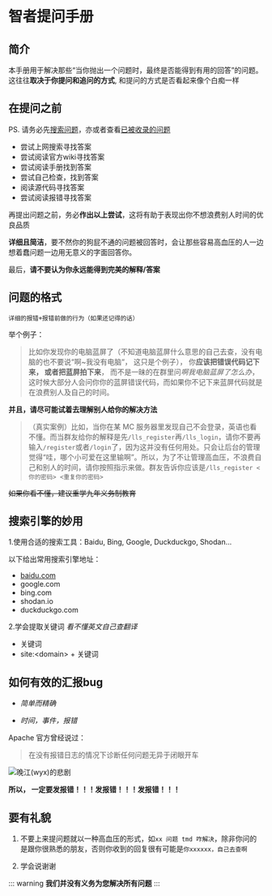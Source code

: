 # 智者提问手册

## 简介

本手册用于解决那些“当你抛出一个问题时，最终是否能得到有用的回答”的问题。这往往**取决于你提问和追问的方式**, 和提问的方式是否看起来像个白痴一样

## 在提问之前

PS. 请务必先<a href="javascript:seeerbaidu()">搜索问题</a>，亦或者查看[已被收录的问题](./category.md)

- 尝试上网搜索寻找答案
- 尝试阅读官方wiki寻找答案
- 尝试阅读手册找到答案
- 尝试自己检查，找到答案
- 阅读源代码寻找答案
- 尝试阅读报错寻找答案

再提出问题之前，务必**作出以上尝试**，这将有助于表现出你不想浪费别人时间的优良品质

**详细且简洁**，要不然你的狗屁不通的问题被回答时，会让那些容易高血压的人一边想着蠢问题一边用无意义的字面回答你。

最后，**请不要认为你永远能得到完美的解释/答案**

## 问题的格式

```text
详细的报错+报错前做的行为（如果还记得的话）
```

举个例子：

> 比如你发现你的电脑蓝屏了（不知道电脑蓝屏什么意思的自己去查，没有电脑的也不要说“啊~我没有电脑“， 这只是个例子）， 你**应该把错误代码记下来， 或者把蓝屏拍下来**， 而不是一昧的在群里问*啊我电脑蓝屏了怎么办*， 这时候大部分人会问你你的蓝屏错误代码，而如果你不记下来蓝屏代码就是在浪费别人及自己的时间。

**并且，请尽可能试着去理解别人给你的解决方法**

> （真实案例）比如，当你在某 MC 服务器里发现自己不会登录，英语也看不懂。而当群友给你的解释是先`/lls_register`再`/lls_login`，请你不要再输入`/register`或者`/login`了，因为这并没有任何用处。只会让后台的管理觉得“哇，哪个小可爱在这里输啊”。所以，为了不让管理高血压，不浪费自己和别人的时间，请你按照指示来做。群友告诉你应该是`/lls_register <你的密码> <重复你的密码>`

~~如果你看不懂，建议重学九年义务制教育~~

## 搜索引擎的妙用

1.使用合适的搜索工具：Baidu, Bing, Google, Duckduckgo, Shodan...

以下给出常用搜索引擎地址：

- [baidu.com](https://baidu.com/)
- google.com
- bing.com
- shodan.io
- duckduckgo.com

2.学会提取关键词 *看不懂英文自己查翻译*

- 关键词
- site:&lt;domain&gt; + 关键词

## 如何有效的汇报bug

- *简单而精确*

- *时间，事件，报错*

Apache 官方曾经说过：

> 在没有报错日志的情况下诊断任何问题无异于闭眼开车

![晚江(wyx)的悲剧](https://i.postimg.cc/76wPpQ4X/792b14db7a3aa3687a3ef14f80c79c81480067936-jpg-1036w.webp)

**所以， 一定要发报错！！！发报错！！！发报错！！！**

## 要有礼貌

1. 不要上来提问题就以一种高血压的形式，如`xx 问题 tmd 咋解决`，除非你问的是跟你很熟悉的朋友，否则你收到的回复很有可能是`你xxxxxx，自己去查啊`

2. 学会说谢谢

::: warning
**我们并没有义务为您解决所有问题**
:::
